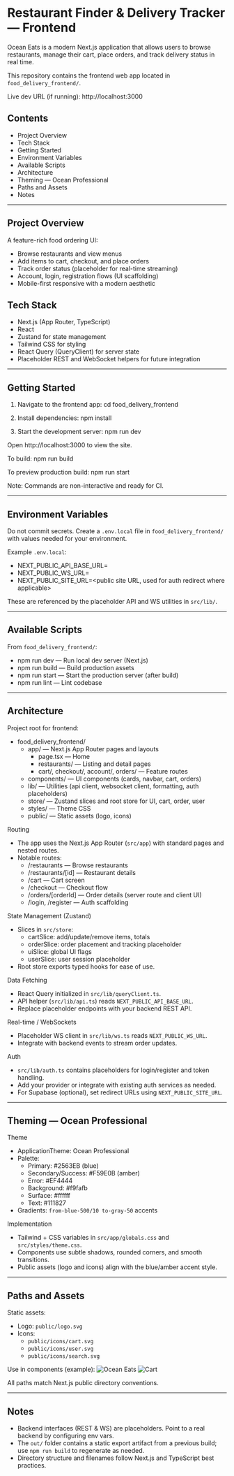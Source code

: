 # Restaurant Finder & Delivery Tracker — Frontend

Ocean Eats is a modern Next.js application that allows users to browse restaurants, manage their cart, place orders, and track delivery status in real time.

This repository contains the frontend web app located in `food_delivery_frontend/`.

Live dev URL (if running): http://localhost:3000

## Contents

- Project Overview
- Tech Stack
- Getting Started
- Environment Variables
- Available Scripts
- Architecture
- Theming — Ocean Professional
- Paths and Assets
- Notes

---

## Project Overview

A feature-rich food ordering UI:
- Browse restaurants and view menus
- Add items to cart, checkout, and place orders
- Track order status (placeholder for real-time streaming)
- Account, login, registration flows (UI scaffolding)
- Mobile-first responsive with a modern aesthetic

## Tech Stack

- Next.js (App Router, TypeScript)
- React
- Zustand for state management
- Tailwind CSS for styling
- React Query (QueryClient) for server state
- Placeholder REST and WebSocket helpers for future integration

---

## Getting Started

1) Navigate to the frontend app:
   cd food_delivery_frontend

2) Install dependencies:
   npm install

3) Start the development server:
   npm run dev

Open http://localhost:3000 to view the site.

To build:
   npm run build

To preview production build:
   npm run start

Note: Commands are non-interactive and ready for CI.

---

## Environment Variables

Do not commit secrets. Create a `.env.local` file in `food_delivery_frontend/` with values needed for your environment.

Example `.env.local`:
- NEXT_PUBLIC_API_BASE_URL=<backend REST API base URL>
- NEXT_PUBLIC_WS_URL=<websocket URL for live order updates>
- NEXT_PUBLIC_SITE_URL=<public site URL, used for auth redirect where applicable>

These are referenced by the placeholder API and WS utilities in `src/lib/`.

---

## Available Scripts

From `food_delivery_frontend/`:

- npm run dev — Run local dev server (Next.js)
- npm run build — Build production assets
- npm run start — Start the production server (after build)
- npm run lint — Lint codebase

---

## Architecture

Project root for frontend:
- food_delivery_frontend/
  - app/ — Next.js App Router pages and layouts
    - page.tsx — Home
    - restaurants/ — Listing and detail pages
    - cart/, checkout/, account/, orders/ — Feature routes
  - components/ — UI components (cards, navbar, cart, orders)
  - lib/ — Utilities (api client, websocket client, formatting, auth placeholders)
  - store/ — Zustand slices and root store for UI, cart, order, user
  - styles/ — Theme CSS
  - public/ — Static assets (logo, icons)

Routing
- The app uses the Next.js App Router (`src/app`) with standard pages and nested routes.
- Notable routes:
  - /restaurants — Browse restaurants
  - /restaurants/[id] — Restaurant details
  - /cart — Cart screen
  - /checkout — Checkout flow
  - /orders/[orderId] — Order details (server route and client UI)
  - /login, /register — Auth scaffolding

State Management (Zustand)
- Slices in `src/store`:
  - cartSlice: add/update/remove items, totals
  - orderSlice: order placement and tracking placeholder
  - uiSlice: global UI flags
  - userSlice: user session placeholder
- Root store exports typed hooks for ease of use.

Data Fetching
- React Query initialized in `src/lib/queryClient.ts`.
- API helper (`src/lib/api.ts`) reads `NEXT_PUBLIC_API_BASE_URL`.
- Replace placeholder endpoints with your backend REST API.

Real-time / WebSockets
- Placeholder WS client in `src/lib/ws.ts` reads `NEXT_PUBLIC_WS_URL`.
- Integrate with backend events to stream order updates.

Auth
- `src/lib/auth.ts` contains placeholders for login/register and token handling.
- Add your provider or integrate with existing auth services as needed.
- For Supabase (optional), set redirect URLs using `NEXT_PUBLIC_SITE_URL`.

---

## Theming — Ocean Professional

Theme
- ApplicationTheme: Ocean Professional
- Palette:
  - Primary: #2563EB (blue)
  - Secondary/Success: #F59E0B (amber)
  - Error: #EF4444
  - Background: #f9fafb
  - Surface: #ffffff
  - Text: #111827
- Gradients: `from-blue-500/10 to-gray-50` accents

Implementation
- Tailwind + CSS variables in `src/app/globals.css` and `src/styles/theme.css`.
- Components use subtle shadows, rounded corners, and smooth transitions.
- Public assets (logo and icons) align with the blue/amber accent style.

---

## Paths and Assets

Static assets:
- Logo: `public/logo.svg`
- Icons:
  - `public/icons/cart.svg`
  - `public/icons/user.svg`
  - `public/icons/search.svg`

Use in components (example):
  <img src="/logo.svg" alt="Ocean Eats" width={128} height={32} />
  <img src="/icons/cart.svg" alt="Cart" width={24} height={24} />

All paths match Next.js public directory conventions.

---

## Notes

- Backend interfaces (REST & WS) are placeholders. Point to a real backend by configuring env vars.
- The `out/` folder contains a static export artifact from a previous build; use `npm run build` to regenerate as needed.
- Directory structure and filenames follow Next.js and TypeScript best practices.

